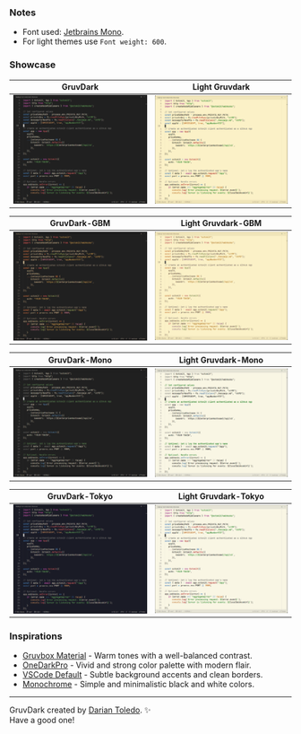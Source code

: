 ### Notes
- Font used: [Jetbrains Mono](https://www.jetbrains.com/lp/mono).
- For light themes use `Font weight: 600`.

### Showcase

| GruvDark | Light Gruvdark |
| -------- | -------------- |
| ![GruvDark](images/gruvdark.png) | ![Light Gruvdark](images/light-gruvdark.png) |

| GruvDark-GBM | Light Gruvdark-GBM |
| ------------ | ------------------ |
| ![GruvDark-GBM](images/gruvdark-gbm.png) | ![Light Gruvdark-GBM](images/light-gruvdark-gbm.png) |

| GruvDark-Mono | Light Gruvdark-Mono |
| ------------- | ------------------- |
| ![GruvDark-Mono](images/gruvdark-mono.png) | ![Light Gruvdark-Mono](images/light-gruvdark-mono.png) |

| GruvDark-Tokyo | Light Gruvdark-Tokyo |
| -------------- |--------------------- |
| ![GruvDark-Tokyo](images/gruvdark-tokyo.png) | ![Light Gruvdark-Tokyo](images/light-gruvdark-tokyo.png) |


### Inspirations

-  [Gruvbox Material](https://github.com/sainnhe/gruvbox-material-vscode) - Warm tones with a well-balanced contrast.
-  [OneDarkPro](https://github.com/Binaryify/OneDark-Pro) - Vivid and strong color  palette with modern flair.
-  [VSCode Default](https://github.com/microsoft/vscode) - Subtle background accents and clean borders.
-  [Monochrome](https://marketplace.visualstudio.com/items?itemName=anotherglitchinthematrix.monochrome) - Simple and minimalistic black and white colors.

---

GruvDark created by <a href="https://github.com/darianmorat">Darian Toledo</a>. ✨ <br />
Have a good one!
